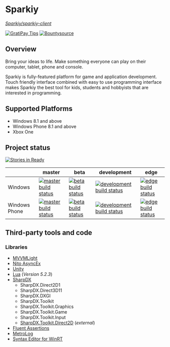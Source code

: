 # Sparkiy
_[Sparkiy/sparkiy-client](https://github.com/Sparkiy/sparkiy-client)_

[![GratiPay Tips](https://img.shields.io/gratipay/sparkiy.svg?style=flat-square)](https://gratipay.com/sparkiy/)
[![Bountysource](https://www.bountysource.com/badge/team?team_id=54298&style=bounties_posted)](https://www.bountysource.com/teams/sparkiy-client/bounties?utm_source=sparkiy-client&utm_medium=shield&utm_campaign=bounties_posted)


## Overview
Bring your ideas to life. Make something everyone can play on their computer, tablet, phone and console.

Sparkiy is fully-featured platform for game and application development. Touch friendly interface combined with easy to use programming interface makes Sparkiy the best tool for kids, students and hobbyists that are interested in programming.

## Supported Platforms
- Windows 8.1 and above
- Windows Phone 8.1 and above
- Xbox One

## Project status

[![Stories in Ready](https://badge.waffle.io/Sparkiy/sparkiy-client.png?label=ready&title=Backlog)](https://waffle.io/Sparkiy/sparkiy-client)

|               | master | beta | development | edge |
| ------------- | ------ | ---- | ----------- | ---- |
| Windows       | [![master build status](https://ci.appveyor.com/api/projects/status/gvxevc5yih5oodnn/branch/master?svg=true&pendingText=pending...&passingText=OK&failingText=failed)](https://ci.appveyor.com/project/AleksandarDev/sparkiy-client/branch/master) | [![beta build status](https://ci.appveyor.com/api/projects/status/gvxevc5yih5oodnn/branch/beta?svg=true&pendingText=pending...&passingText=OK&failingText=failed)](https://ci.appveyor.com/project/AleksandarDev/sparkiy-client/branch/beta) | [![development build status](https://ci.appveyor.com/api/projects/status/gvxevc5yih5oodnn/branch/development?svg=true&pendingText=pending...&passingText=OK&failingText=failed)](https://ci.appveyor.com/project/AleksandarDev/sparkiy-client/branch/development) | [![edge build status](https://ci.appveyor.com/api/projects/status/gvxevc5yih5oodnn/branch/edge?svg=true&pendingText=pending...&passingText=OK&failingText=failed)](https://ci.appveyor.com/project/AleksandarDev/sparkiy-client/branch/edge) |
| Windows Phone | [![master build status](https://ci.appveyor.com/api/projects/status/irxc51l1e8bs6s2x/branch/master?svg=true&pendingText=pending...&passingText=OK&failingText=failed)](https://ci.appveyor.com/project/AleksandarDev/sparkiy-client/branch/master) | [![beta build status](https://ci.appveyor.com/api/projects/status/irxc51l1e8bs6s2x/branch/beta?svg=true&pendingText=pending...&passingText=OK&failingText=failed)](https://ci.appveyor.com/project/AleksandarDev/sparkiy-client/branch/beta) | [![development build status](https://ci.appveyor.com/api/projects/status/irxc51l1e8bs6s2x/branch/development?svg=true&pendingText=pending...&passingText=OK&failingText=failed)](https://ci.appveyor.com/project/AleksandarDev/sparkiy-client/branch/development) | [![edge build status](https://ci.appveyor.com/api/projects/status/irxc51l1e8bs6s2x/branch/edge?svg=true&pendingText=pending...&passingText=OK&failingText=failed)](https://ci.appveyor.com/project/AleksandarDev/sparkiy-client/branch/edge) |

## Third-party tools and code
### Libraries
- [MVVMLight](http://www.mvvmlight.net)
- [Nito AsyncEx](https://github.com/StephenCleary/AsyncEx)
- [Unity](http://unity.codeplex.com/)
- [Lua](http://lua.org/) (_Version 5.2.3_)
- [SharpDX](http://sharpdx.org/)
    - SharpDX.Direct2D1
    - SharpDX.Direct3D11
    - SharpDX.DXGI
    - SharpDX.Toolkit
    - SharpDX.Toolkit.Graphics
    - SharpDX.Toolkit.Game
    - SharpDX.Toolkit.Input
    - [SharpDX.Toolkit.Direct2D](https://github.com/Sparkiy/SharpDX.Toolkit.Game.Direct2D) (_external_)
- [Fluent Assertions](https://github.com/dennisdoomen/fluentassertions)
- [MetroLog](https://github.com/mbrit/MetroLog)
- [Syntax Editor for WinRT](https://gallery.technet.microsoft.com/scriptcenter/Syntax-Editor-for-WinRT-c556d223/view/Reviews)
